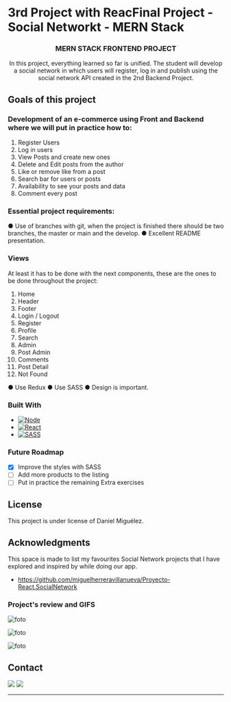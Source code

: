 # 3rd Project with ReacFinal Project - Social Networkt - MERN Stack

<h3 align="center">MERN STACK FRONTEND PROJECT</h3>

<p align="center">In this project, everything learned so far is unified. The student will develop a social network in which users will register, log in and publish using the social network API created in the 2nd Backend Project.</p>

## Goals of this project

### Development of an e-commerce using Front and Backend where we will put in practice how to:

<objectives>
  <ol>
    <li>Register Users</li>
    <li>Log in users</a></li>
    <li>View Posts and create new ones</li>
    <li>Delete and Edit posts from the author</a></li>
    <li>Like or remove like from a post</a></li>
    <li>Search bar for users or posts</a></li>
    <li>Availability to see your posts and data</a></li>
    <li>Comment every post</a></li>
  </ol>
</objectives>

### Essential project requirements:

● Use of branches with git, when the project is finished there should be two branches, the master or main and the develop.
● Excellent README presentation.

### Views

<p>At least it has to be done with the next components, these are the ones to be done throughout the project:</p>

<views>
  <ol>
    <li>Home</a></li>
    <li>Header</a></li>
    <li>Footer</a></li>
    <li>Login / Logout</a></li>
    <li>Register</a></li>
    <li>Profile</a></li>
    <li>Search</a></li>
    <li>Admin</a></li>
    <li>Post Admin</a></li>
    <li>Comments</a></li>
    <li>Post Detail</a></li>
    <li>Not Found</a></li>
  </ol>
    ● Use Redux
    ● Use SASS
    ● Design is important.
</views>

### Built With

- [![Node][node.js]][node.js-url]
- [![React][react]][react-url]
- [![SASS][sass]][sass-url]

### Future Roadmap

- [x] Improve the styles with SASS
- [ ] Add more products to the listing
- [ ] Put in practice the remaining Extra exercises

## License

This project is under license of Daniel Miguélez.

## Acknowledgments

This space is made to list my favourites Social Network projects that I have explored and inspired by while doing our app.

- https://github.com/miguelherreravillanueva/Proyecto-React.SocialNetwork

### Project's review and GIFS

![foto](/redux-project/assets/demo.gif)

![foto](/redux-project/assets/register.gif)

![foto](/redux-project/assets/search.gif)

## Contact

<p align="center">

<a href = "mailto:danielmiguelez1993@gmail.com"><img src="https://img.shields.io/badge/-Gmail-%23333?style=for-the-badge&logo=gmail&logoColor=white" target="_blank"></a>
<a href="https://github.com/DanielMiguelez" target="_blank"><img src="https://img.shields.io/badge/-LinkedIn-%230077B5?style=for-the-badge&logo=linkedin&logoColor=white" target="_blank"></a> 
</p>

---

<!-- MARKDOWN LINKS & IMAGES -->
<!-- https://www.markdownguide.org/basic-syntax/#reference-style-links -->

[linkedin-shield]: https://img.shields.io/badge/-LinkedIn-black.svg?style=for-the-badge&logo=linkedin&colorB=555
[linkedin-url]: https://linkedin.com/in/sergiocano-dev
[product-screenshot]: images/screenshot.png
[Next.js]: https://img.shields.io/badge/next.js-000000?style=for-the-badge&logo=nextdotjs&logoColor=white
[Next-url]: https://nextjs.org/
[React.js]: https://img.shields.io/badge/React-20232A?style=for-the-badge&logo=react&logoColor=61DAFB
[React-url]: https://reactjs.org/
[Vue.js]: https://img.shields.io/badge/Vue.js-35495E?style=for-the-badge&logo=vuedotjs&logoColor=4FC08D
[Vue-url]: https://vuejs.org/
[Angular.io]: https://img.shields.io/badge/Angular-DD0031?style=for-the-badge&logo=angular&logoColor=white
[Angular-url]: https://angular.io/
[JWT]: https://img.shields.io/badge/JWT-black?style=for-the-badge&logo=JSON%20web%20tokens
[JWT-url]: https://jwt.io/
[Vercel]: https://img.shields.io/badge/vercel-%23000000.svg?style=for-the-badge&logo=vercel&logoColor=white
[Vercel-url]: https://vercel.com/
[MongoDB]: https://img.shields.io/badge/MongoDB-%234ea94b.svg?style=for-the-badge&logo=mongodb&logoColor=white
[MongoDB-url]: https://www.mongodb.com/es
[Express.js]: https://img.shields.io/badge/express.js-%23404d59.svg?style=for-the-badge&logo=express&logoColor=%2361DAFB
[Express.js-url]: https://expressjs.com/
[Node.JS]: https://img.shields.io/badge/node.js-6DA55F?style=for-the-badge&logo=node.js&logoColor=white
[Node.JS-url]: https://nodejs.org/en/
[SASS]: https://img.shields.io/badge/SASS-pink?style=for-the-badge&logo=SASS&logoColor=white
[SASS-url]: https://sass-lang.com/
[React]: https://img.shields.io/badge/React-219ebc?style=for-the-badge&logo=React&typoColor=fedcba&logoColor=white
[React-url]: https://es.reactjs.org/
[Postman]: https://img.shields.io/badge/Postman-FF6C37?style=for-the-badge&logo=postman&logoColor=white
[Postman-url]: https://www.postman.com/